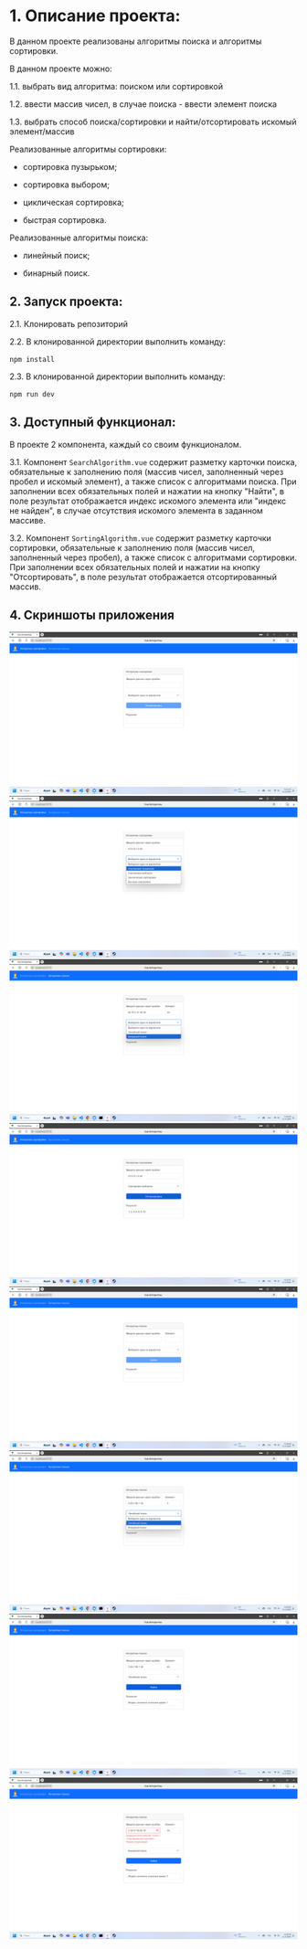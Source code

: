 # 1. Описание проекта:

В данном проекте реализованы алгоритмы поиска и алгоритмы сортировки.  

В данном проекте можно:  

1.1. выбрать вид алгоритма: поиском или сортировкой  

1.2. ввести массив чисел, в случае поиска - ввести элемент поиска  

1.3. выбрать способ поиска/сортировки и найти/отсортировать искомый элемент/массив  

Реализованные алгоритмы сортировки:  

- сортировка пузырьком;  

- сортировка выбором;  

- циклическая сортировка;  

- быстрая сортировка.  


Реализованные алгоритмы поиска:  

- линейный поиск;  

- бинарный поиск.  

## 2. Запуск проекта:
2.1. Клонировать репозиторий

2.2. В клонированной директории выполнить команду:    

```
npm install
```

2.3. В клонированной директории выполнить команду:    

```
npm run dev
```

## 3. Доступный функционал:
В проекте 2 компонента, каждый со своим функционалом.

3.1. Компонент `SearchAlgorithm.vue` содержит разметку карточки поиска, обязательные к заполнению поля (массив чисел, заполненный через пробел и искомый элемент), а также список с алгоритмами поиска. При заполнении всех обязательных полей и нажатии на кнопку "Найти", в поле результат отображается индекс искомого элемента или "индекс не найден", в случае отсутствия искомого элемента в заданном массиве.   

3.2. Компонент `SortingAlgorithm.vue` содержит разметку карточки сортировки, обязательные к заполнению поля (массив чисел, заполненный через пробел), а также список с алгоритмами сортировки. При заполнении всех обязательных полей и нажатии на кнопку "Отсортировать", в поле результат отображается отсортированный массив.  


## 4. Скриншоты приложения  

![Скриншот стартовой страницы.](./src/img/screenshot/start.png)
![Скриншот списка алгоритмов сортировки.](./src/img/screenshot/selection_of_sorting_algorithm.png)
![Скриншот списка алгоритмов поиска.](./src/img/screenshot/selection_of_search_algorithm.png)
![Скриншот сортировки выбором.](./src/img/screenshot/selected_sort.png)
![Скриншот страницы с алгоритмами поиска.](./src/img/screenshot/search_start.png)
![Скриншот выбора из списка линейного поиска.](./src/img/screenshot/linear_search.png)
![Скриншот линейного поиска с результатом.](./src/img/screenshot/linear_search2.png)
![Скриншот бинарного поиска.](./src/img/screenshot/binary_search.png)
